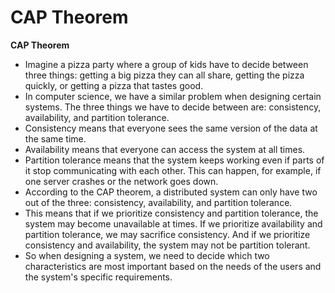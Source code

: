 # CAP Theorem

**CAP Theorem**
* Imagine a pizza party where a group of kids have to decide between three things: getting a big pizza they can all share, getting the pizza quickly, or getting a pizza that tastes good.
* In computer science, we have a similar problem when designing certain systems. The three things we have to decide between are: consistency, availability, and partition tolerance.
* Consistency means that everyone sees the same version of the data at the same time.
* Availability means that everyone can access the system at all times.
* Partition tolerance means that the system keeps working even if parts of it stop communicating with each other. This can happen, for example, if one server crashes or the network goes down.
* According to the CAP theorem, a distributed system can only have two out of the three: consistency, availability, and partition tolerance.
* This means that if we prioritize consistency and partition tolerance, the system may become unavailable at times. If we prioritize availability and partition tolerance, we may sacrifice consistency. And if we prioritize consistency and availability, the system may not be partition tolerant.
* So when designing a system, we need to decide which two characteristics are most important based on the needs of the users and the system's specific requirements.
